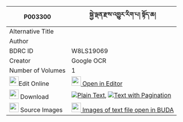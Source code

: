 |P003300|སྐྱེ་ལྡན་རྫས་འགྱུར་རིག་པ། སྟོད་ཆ། 
| --- | --- 
|Alternative Title |
|Author | 
|BDRC ID | W8LS19069
|Creator | Google OCR
|Number of Volumes| 1
|<img width="25" src="https://img.icons8.com/color/25/000000/edit-property.png">Edit Online| [<img width="25" src="https://avatars.githubusercontent.com/u/45091458?s=200&v=4"> Open in Editor](http://editor.openpecha.org/P003300)
|<img width="25" src="https://img.icons8.com/fluent/48/000000/download-2.png"/>  Download | [![](https://img.icons8.com/color/20/000000/txt.png)Plain Text](https://github.com/Openpecha/P003300/releases/download/v2/kyeden_dze_gyur_rigpa_tocha_plain_P003300.zip), [![](https://img.icons8.com/color/20/000000/txt.png)Text with Pagination](https://github.com/Openpecha/P003300/releases/download/v2/kyeden_dze_gyur_rigpa_tocha_pages_P003300.zip)
|<img width="25" src="https://img.icons8.com/plasticine/100/000000/pictures-folder.png"/>  Source Images | [<img width="25" src="https://library.bdrc.io/icons/BUDA-small.svg"> Images of text file open in BUDA](https://library.bdrc.io/show/bdr:W8LS19069)